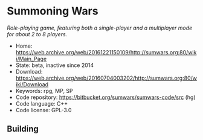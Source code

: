 # Summoning Wars

_Role-playing game, featuring both a single-player and a multiplayer mode for about 2 to 8 players._

- Home: <https://web.archive.org/web/20161221150109/http://sumwars.org:80/wiki/Main_Page>
- State: beta, inactive since 2014
- Download: <https://web.archive.org/web/20160704003202/http://sumwars.org:80/wiki/Download>
- Keywords: rpg, MP, SP
- Code repository: https://bitbucket.org/sumwars/sumwars-code/src (hg)
- Code language: C++
- Code license: GPL-3.0

## Building


